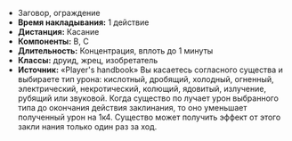 - Заговор, ограждение
- **Время накладывания:** 1 действие
- **Дистанция:** Касание
- **Компоненты:** В, С
- **Длительность:** Концентрация, вплоть до 1 минуты
- **Классы:** друид, жрец, изобретатель
- **Источник:** «Player's handbook»
Вы касаетесь согласного существа и выбираете тип урона: кислотный, дробящий, холодный, огненный, электрический, некротический, колющий, ядовитый, излучение, рубящий или звуковой. Когда существо по лучает урон выбранного типа до окончания действия заклинания, то оно уменьшает полученный урон на 1к4. Существо может получить эффект от этого закли нания только один раз за ход.